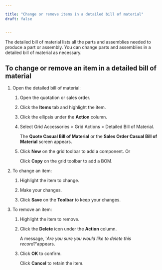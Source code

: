 ```yaml
---

title: "Change or remove items in a detailed bill of material"
draft: false


---
```


The detailed bill of material lists all the parts and assemblies needed to produce a part or assembly. You can change parts and assemblies in a detailed bill of material as necessary.

## To change or remove an item in a detailed bill of material

1.  Open the detailed bill of material:

    1.  Open the quotation or sales order.

    2.  Click the **Items** tab and highlight the item.

    3.  Click the ellipsis under the **Action** column.

    4.  Select Grid Accessories > Grid Actions > Detailed Bill of Material.

        The **Quote Casual Bill of Material** or the **Sales Order Casual Bill of Material** screen appears.

    5.  Click **New** on the grid toolbar to add a component. Or
        
        Click **Copy** on the grid toolbar to add a BOM.

2.  To change an item:

    1.  Highlight the item to change.

    2.  Make your changes.

    3.  Click **Save** on the **Toolbar** to keep your changes.

3.  To remove an item:

    1.  Highlight the item to remove.

    2.  Click the **Delete** icon under the **Action** column.

        A message, '*Are you sure you would like to delete this record?*'appears.

    3.  Click **OK** to confirm.

        Click **Cancel** to retain the item.